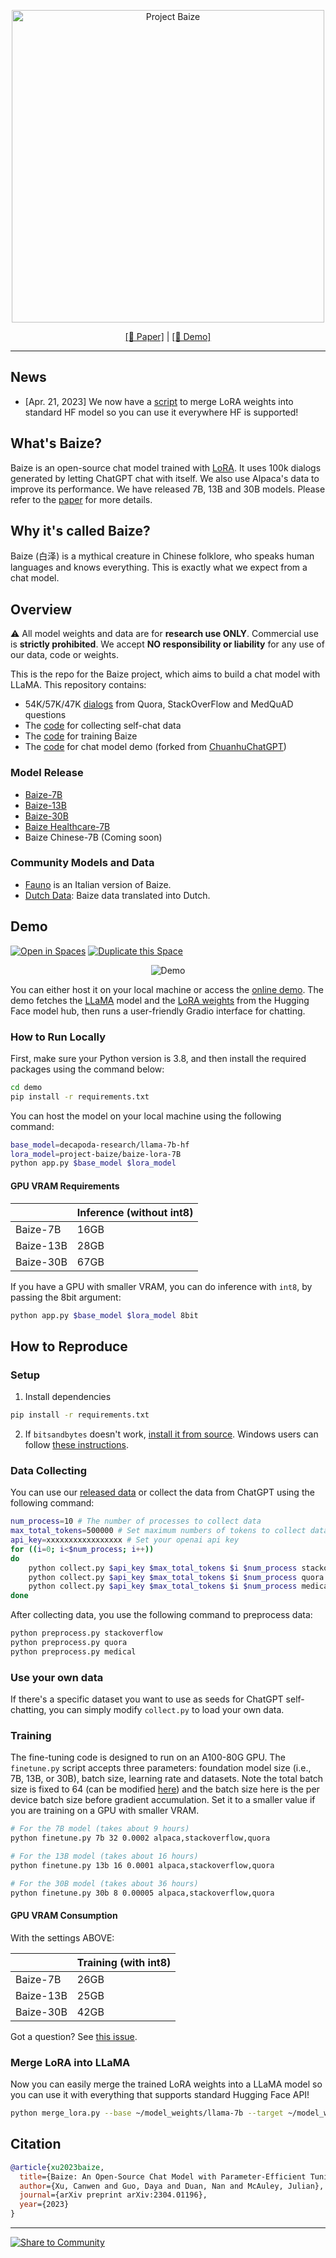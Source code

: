 <p align="center">
<img width="500px" alt="Project Baize" src="https://user-images.githubusercontent.com/22514219/229195563-0cddfa74-e52f-4413-b4b4-e4ba489c4b3d.png">
</p>
<p align="center"><a href="https://arxiv.org/abs/2304.01196">[📄 Paper]</a> | <a href="https://huggingface.co/spaces/project-baize/Baize-7B">[🤗 Demo]</a> </p>
<hr>

## News
- [Apr. 21, 2023] We now have a [script](https://github.com/project-baize/baize-chatbot#merge-lora-into-llama) to merge LoRA weights into standard HF model so you can use it everywhere HF is supported!

## What's Baize?
Baize is an open-source chat model trained with [LoRA](https://github.com/microsoft/LoRA). It uses 100k dialogs generated by letting ChatGPT chat with itself. We also use Alpaca's data to improve its performance. We have released 7B, 13B and 30B models. Please refer to the [paper](https://arxiv.org/pdf/2304.01196.pdf) for more details.

## Why it's called Baize?
Baize (白泽) is a mythical creature in Chinese folklore, who speaks human languages and knows everything. This is exactly what we expect from a chat model.

## Overview
⚠️ All model weights and data are for **research use ONLY**. Commercial use is **strictly prohibited**. We accept **NO responsibility or liability** for any use of our data, code or weights.

This is the repo for the Baize project, which aims to build a chat model with LLaMA. This repository contains:

- 54K/57K/47K [dialogs](data) from Quora, StackOverFlow and MedQuAD questions
- The [code](collect.py) for collecting self-chat data
- The [code](finetune.py) for training Baize
- The [code](demo/app.py) for chat model demo (forked from [ChuanhuChatGPT](https://github.com/GaiZhenbiao/ChuanhuChatGPT))

### Model Release
- [Baize-7B](https://huggingface.co/project-baize/baize-lora-7B)
- [Baize-13B](https://huggingface.co/project-baize/baize-lora-13B)
- [Baize-30B](https://huggingface.co/project-baize/baize-lora-30B)
- [Baize Healthcare-7B](https://huggingface.co/project-baize/baize-healthcare-lora-7b)
- Baize Chinese-7B (Coming soon)

### Community Models and Data
- [Fauno](https://github.com/RSTLess-research/Fauno-Italian-LLM/) is an Italian version of Baize.
- [Dutch Data](https://github.com/project-baize/baize-chatbot/issues/34): Baize data translated into Dutch.

## Demo
[![Open in Spaces](https://huggingface.co/datasets/huggingface/badges/raw/main/open-in-hf-spaces-md.svg)](https://huggingface.co/spaces/project-baize/Baize-7B) 
[![Duplicate this Space](https://huggingface.co/datasets/huggingface/badges/raw/main/duplicate-this-space-md.svg)](https://huggingface.co/spaces/project-baize/Baize-7B?duplicate=true)

<p align="center">
  <img alt="Demo" src="https://user-images.githubusercontent.com/22514219/229863275-0e83c1cf-0661-4afa-9a47-1ce20fb521ae.gif">
</p>

You can either host it on your local machine or access the [online demo](https://huggingface.co/spaces/project-baize/Baize-7B). The demo fetches the [LLaMA](https://huggingface.co/decapoda-research/llama-7b-hf) model and the [LoRA weights](https://huggingface.co/project-baize/baize-lora-7B) from the Hugging Face model hub, then runs a user-friendly Gradio interface for chatting.

### How to Run Locally

First, make sure your Python version is 3.8, and then install the required packages using the command below:

```bash
cd demo
pip install -r requirements.txt
```

You can host the model on your local machine using the following command:

```bash
base_model=decapoda-research/llama-7b-hf
lora_model=project-baize/baize-lora-7B
python app.py $base_model $lora_model
```
#### GPU VRAM Requirements
|           | Inference (without int8) |
|-----------|--------------------------|
| Baize-7B  | 16GB                     |
| Baize-13B | 28GB                     |
| Baize-30B | 67GB                     |

If you have a GPU with smaller VRAM, you can do inference with `int8`, by passing the 8bit argument:

```bash
python app.py $base_model $lora_model 8bit
```

## How to Reproduce

### Setup

1. Install dependencies

```bash
pip install -r requirements.txt
```

2. If `bitsandbytes` doesn't work, [install it from source](https://github.com/TimDettmers/bitsandbytes/blob/main/compile_from_source.md). Windows users can follow [these instructions](https://github.com/tloen/alpaca-lora/issues/17).

### Data Collecting

You can use our [released data](data) or collect the data from ChatGPT using the following command:

```bash
num_process=10 # The number of processes to collect data
max_total_tokens=500000 # Set maximum numbers of tokens to collect data
api_key=xxxxxxxxxxxxxxxxx # Set your openai api key
for ((i=0; i<$num_process; i++))
do
    python collect.py $api_key $max_total_tokens $i $num_process stackoverflow &
    python collect.py $api_key $max_total_tokens $i $num_process quora &
    python collect.py $api_key $max_total_tokens $i $num_process medical &
done
```

After collecting data, you use the following command to preprocess data:

```bash
python preprocess.py stackoverflow
python preprocess.py quora
python preprocess.py medical
```

### Use your own data

If there's a specific dataset you want to use as seeds for ChatGPT self-chatting, you can simply modify `collect.py` to load your own data. 

### Training

The fine-tuning code is designed to run on an A100-80G GPU. The `finetune.py` script accepts three parameters: foundation model size (i.e., 7B, 13B, or 30B), batch size, learning rate and datasets. Note the total batch size is fixed to 64 (can be modified [here](https://github.com/project-baize/baize/blob/cbcf39902fcdfab8d935b7ea771a4e7d452a1be0/finetune.py#L24)) and the batch size here is the per device batch size before gradient accumulation. Set it to a smaller value if you are training on a GPU with smaller VRAM.

```bash
# For the 7B model (takes about 9 hours)
python finetune.py 7b 32 0.0002 alpaca,stackoverflow,quora

# For the 13B model (takes about 16 hours)
python finetune.py 13b 16 0.0001 alpaca,stackoverflow,quora

# For the 30B model (takes about 36 hours)
python finetune.py 30b 8 0.00005 alpaca,stackoverflow,quora
```
#### GPU VRAM Consumption
With the settings ABOVE:

|           | Training (with int8) |
|-----------|----------------------|
| Baize-7B  | 26GB                 |
| Baize-13B | 25GB                 |
| Baize-30B | 42GB                 |

Got a question? See [this issue](https://github.com/project-baize/baize-chatbot/issues/26).

### Merge LoRA into LLaMA
Now you can easily merge the trained LoRA weights into a LLaMA model so you can use it with everything that supports standard Hugging Face API!
```bash
python merge_lora.py --base ~/model_weights/llama-7b --target ~/model_weights/baize-7b --lora project-baize/baize-lora-7B
```

## Citation
```bibtex
@article{xu2023baize,
  title={Baize: An Open-Source Chat Model with Parameter-Efficient Tuning on Self-Chat Data},
  author={Xu, Canwen and Guo, Daya and Duan, Nan and McAuley, Julian},
  journal={arXiv preprint arXiv:2304.01196},
  year={2023}
}
```
<hr>

[![Share to Community](https://huggingface.co/datasets/huggingface/badges/raw/main/powered-by-huggingface-light.svg)](https://huggingface.co)
